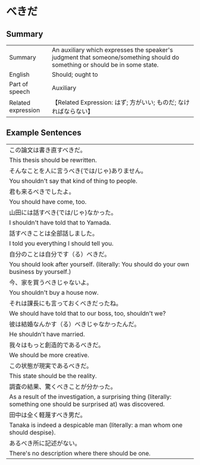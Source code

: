 # べきだ

## Summary

<table><tr>   <td>Summary</td>   <td>An auxiliary which expresses the speaker's judgment that someone/something should do something or should be in some state.</td></tr><tr>   <td>English</td>   <td>Should; ought to</td></tr><tr>   <td>Part of speech</td>   <td>Auxiliary</td></tr><tr>   <td>Related expression</td>   <td>【Related Expression: はず; 方がいい; ものだ; なければならない】</td></tr></table>

## Example Sentences

<table><tr><td>この論文は書き直すべきだ。</td></tr><tr><td>This thesis should be rewritten.</td></tr><tr><td>そんなことを人に言うべき{では/じゃ}ありません。</td></tr><tr><td>You shouldn't say that kind of thing to people.</td></tr><tr><td>君も来るべきでしたよ。</td></tr><tr><td>You should have come, too.</td></tr><tr><td>山田には話すべき{では/じゃ}なかった。</td></tr><tr><td>I shouldn't have told that to Yamada.</td></tr><tr><td>話すべきことは全部話しました。</td></tr><tr><td>I told you everything I should tell you.</td></tr><tr><td>自分のことは自分です（る）べきだ。</td></tr><tr><td>You should look after yourself. (literally: You should do your own business by yourself.)</td></tr><tr><td>今、家を買うべきじゃないよ。</td></tr><tr><td>You shouldn't buy a house now.</td></tr><tr><td>それは課長にも言っておくべきだったね。</td></tr><tr><td>We should have told that to our boss, too, shouldn't we?</td></tr><tr><td>彼は結婚なんかす（る）べきじゃなかったんだ。</td></tr><tr><td>He shouldn't have married.</td></tr><tr><td>我々はもっと創造的であるべきだ。</td></tr><tr><td>We should be more creative.</td></tr><tr><td>この状態が現実であるべきだ。</td></tr><tr><td>This state should be the reality.</td></tr><tr><td>調査の結果、驚くべきことが分かった。</td></tr><tr><td>As a result of the investigation, a surprising thing (literally: something one should be surprised at) was discovered.</td></tr><tr><td>田中は全く軽蔑すべき男だ。</td></tr><tr><td>Tanaka is indeed a despicable man (literally: a man whom one should despise).</td></tr><tr><td>あるべき所に記述がない。</td></tr><tr><td>There's no description where there should be one.</td></tr></table>

